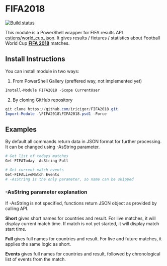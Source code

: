 # FIFA2018

[![Build status](https://ci.appveyor.com/api/projects/status/9v6xq9coradp2j5b/branch/master?svg=true)](https://ci.appveyor.com/project/iricigor/fifa2018/branch/master)

This module is a PowerShell wrapper for FIFA results API [estiens/world_cup_json](https://github.com/estiens/world_cup_json).
It gives results / fixtures / statistics about Football World Cup **[FIFA 2018](https://www.fifa.com/worldcup/)** matches.


## Install Instructions

You can install module in two ways:

1. From PowerShell Gallery (preffered way, not implemented yet)

```PowerShell
Install-Module FIFA2018 -Scope CurrentUser
```

2. By cloning GitHub repository
```PowerShell
git clone https://github.com/iricigor/FIFA2018.git
Import-Module .\FIFA2018\FIFA2018.psd1 -Force
```

## Examples

By default all commands return data in JSON format for further processing.
It can be changed using -AsString parameter.

```PowerShell
# Get list of todays matches
Get-FIFAToday -AsString Full

# Get current match events
Get-FIFALiveMatch Events
# -AsString is the only parameter, so name can be skipped
```

### -AsString parameter explanation

If -AsString is not specified, functions return JSON object as provided by calling API.

**Short** gives short names for countries and result. For live matches, it will display current match time. If match is not yet started, it will display match start time.

**Full** gives full names for countries and result. For live and future matches, it applies the same logic as short.

**Events** gives full names for countries and result, followed by chronological list of events from the match.
